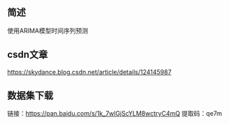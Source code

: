 ## 简述
使用ARIMA模型时间序列预测

## csdn文章
https://skydance.blog.csdn.net/article/details/124145987

## 数据集下载
链接：https://pan.baidu.com/s/1k_7wlGjScYLM8wctryC4mQ 
提取码：qe7m